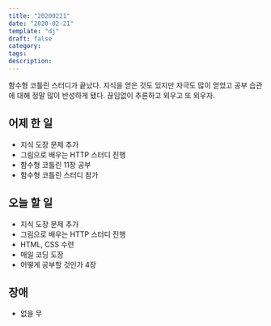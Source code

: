 ```yaml
---
title: "20200221"
date: "2020-02-21"
template: "dj"
draft: false
category: 
tags:
description:
---
```


함수형 코틀린 스터디가 끝났다.
지식을 얻은 것도 있지만 자극도 많이 얻었고 공부 습관에 대해 정말 많이 반성하게 됐다.
끊임없이 추론하고 외우고 또 외우자.

## 어제 한 일

* 지식 도장 문제 추가
* 그림으로 배우는 HTTP 스터디 진행
* 함수형 코틀린 11장 공부
* 함수형 코틀린 스터디 참가

## 오늘 할 일

* 지식 도장 문제 추가
* 그림으로 배우는 HTTP 스터디 진행
* HTML, CSS 수련
* 매일 코딩 도장
* 어떻게 공부할 것인가 4장

## 장애

* 없을 무
